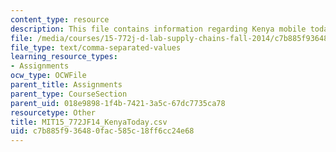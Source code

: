```yaml
---
content_type: resource
description: This file contains information regarding Kenya mobile today.
file: /media/courses/15-772j-d-lab-supply-chains-fall-2014/c7b885f936480fac585c18ff6cc24e68_MIT15_772JF14_KenyaToday.csv
file_type: text/comma-separated-values
learning_resource_types:
- Assignments
ocw_type: OCWFile
parent_title: Assignments
parent_type: CourseSection
parent_uid: 018e9898-1f4b-7421-3a5c-67dc7735ca78
resourcetype: Other
title: MIT15_772JF14_KenyaToday.csv
uid: c7b885f9-3648-0fac-585c-18ff6cc24e68
---
```


